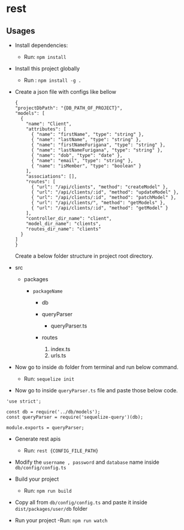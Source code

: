 # rest

## Usages

- Install dependencies:
  - Run: `npm install`
- Install this project globally
  - Run : `npm install -g .`
- Create a json file with configs like bellow

  ```
  {
  "projectDbPath": "{DB_PATH_OF_PROJECT}",
  "models": [
    {
      "name": "Client",
      "attributes": [
        { "name": "firstName", "type": "string" },
        { "name": "lastName", "type": "string" },
        { "name": "firstNameFurigana", "type": "string" },
        { "name": "lastNameFurigana", "type": "string" },
        { "name": "dob", "type": "date" },
        { "name": "email", "type": "string" },
        { "name": "isMember", "type": "boolean" }
      ],
      "associations": [],
      "routes": [
        { "url": "/api/clients", "method": "createModel" },
        { "url": "/api/clients/:id", "method": "updateModel" },
        { "url": "/api/clients/:id", "method": "patchModel" },
        { "url": "/api/clients/", "method": "getModels" },
        { "url": "/api/clients/:id", "method": "getModel" }
      ],
      "controller_dir_name": "client",
      "model_dir_name": "clients",
      "routes_dir_name": "clients"
    }
  ]
  }

  ```

  Create a below folder structure in project root directory.

- src

  - packages

    - `packageName`

      - db
      - queryParser

        - queryParser.ts

      - routes
        1. index.ts
        2. urls.ts

- Now go to inside `db` folder from terminal and run below command.

  - Run: `sequelize init`

- Now go to inside `queryParser.ts` file and paste those below code.

```
'use strict';

const db = require('../db/models');
const queryParser = require('sequelize-query')(db);

module.exports = queryParser;
```

- Generate rest apis
  - Run: `rest {CONFIG_FILE_PATH}`
- Modify the `username , password` and `database` name inside `db/config/config.ts`
- Build your project

  - Run: `npm run build`

- Copy all from `db/config/config.ts` and paste it inside `dist/packages/user/db` folder
- Run your project
  -Run: `npm run watch`
